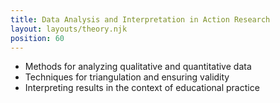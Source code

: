 ```yaml
---
title: Data Analysis and Interpretation in Action Research
layout: layouts/theory.njk
position: 60
---
```


- Methods for analyzing qualitative and quantitative data
- Techniques for triangulation and ensuring validity
- Interpreting results in the context of educational practice